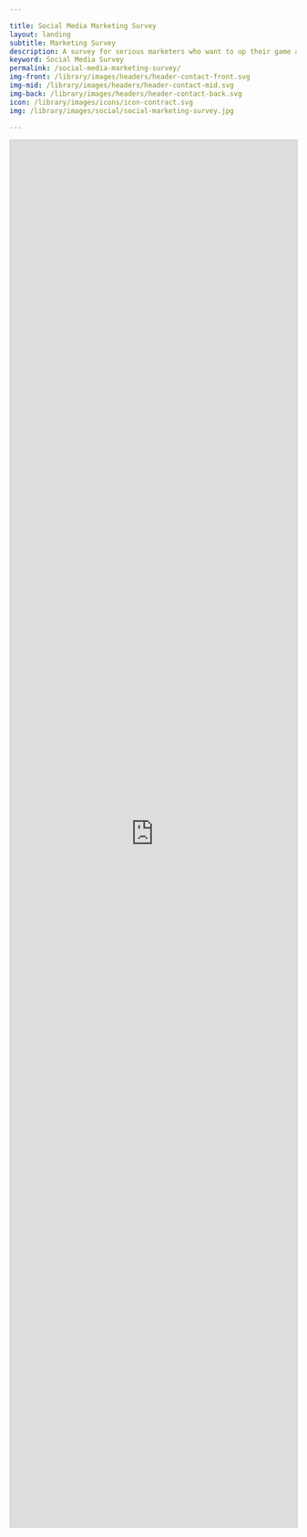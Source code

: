 ```yaml
---

title: Social Media Marketing Survey
layout: landing
subtitle: Marketing Survey
description: A survey for serious marketers who want to up their game and change the face of marketing.
keyword: Social Media Survey
permalink: /social-media-marketing-survey/
img-front: /library/images/headers/header-contact-front.svg
img-mid: /library/images/headers/header-contact-mid.svg
img-back: /library/images/headers/header-contact-back.svg
icon: /library/images/icons/icon-contract.svg
img: /library/images/social/social-marketing-survey.jpg

---
```


<iframe class="airtable-embed" src="https://airtable.com/embed/shrpfsUAYBBz1okbh?backgroundColor=cyan" frameborder="0" onmousewheel="" width="100%" height="2433" style="background: transparent; border: 1px solid #ccc;"></iframe>